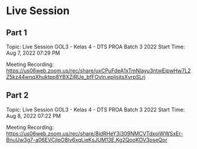 # Live Session

## Part 1

Topic: Live Session GOL3 - Kelas 4 - DTS PROA Batch 3 2022
Start Time: Aug 7, 2022 07:29 PM

Meeting Recording:
https://us06web.zoom.us/rec/share/uxCPuFdeA1xTmNIayu3ntwEipwHw7L2Z5kz44wnqXhuktpp8YBXZjRUe_bfFOvln.epljsjtsXyrpSLrj


## Part 2

Topic: Live Session GOL3 - Kelas 4 - DTS PROA Batch 3 2022
Start Time: Aug 8, 2022 07:22 PM

Meeting Recording:
https://us06web.zoom.us/rec/share/8jdRHeY3i309NMCVTdxoiWWSxEr-BnuUw3g7-a06EVCjlpO8Iv6xqLieKsJUM13E.Kg2QooKOV3pseQor

